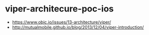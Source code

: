# viper-architecure-poc-ios

* https://www.objc.io/issues/13-architecture/viper/
* http://mutualmobile.github.io/blog/2013/12/04/viper-introduction/
